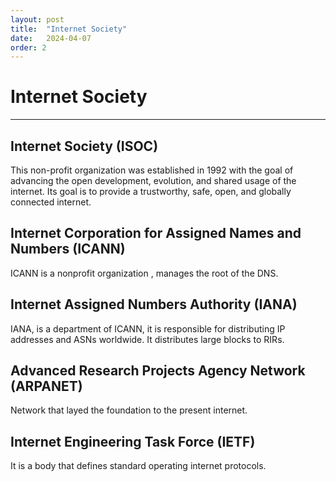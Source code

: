 ```yaml
---
layout: post
title:  "Internet Society"
date:   2024-04-07
order: 2
---
```


# Internet Society
***

## Internet Society (ISOC)
This non-profit organization was established in 1992 with the goal of advancing the open development, evolution, and shared usage of the internet. Its goal is to provide a trustworthy, safe, open, and globally connected internet.

##  Internet Corporation for Assigned Names and Numbers (ICANN)
ICANN is a nonprofit organization , manages the root of the DNS.

## Internet Assigned Numbers Authority (IANA) 
IANA, is a department of ICANN, it is responsible for distributing IP addresses and ASNs worldwide. It distributes large blocks to RIRs.

## Advanced Research Projects Agency Network (ARPANET)
 Network that layed the foundation to the present internet.

## Internet Engineering Task Force (IETF)
It is a body that defines standard operating internet protocols.
